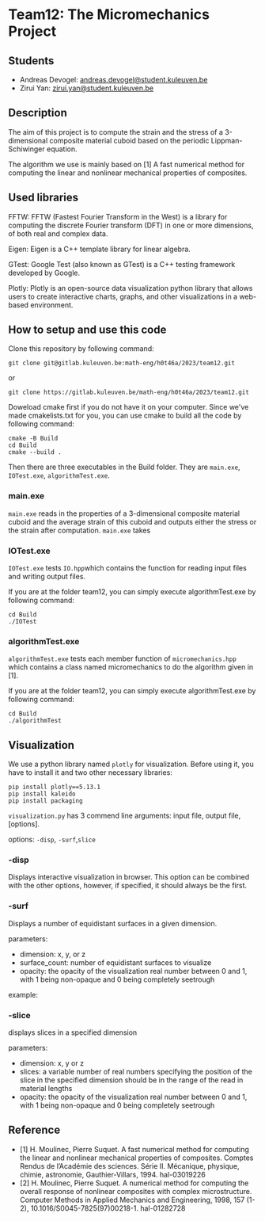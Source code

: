 # Team12: The Micromechanics Project 



## Students

- Andreas Devogel: andreas.devogel@student.kuleuven.be
- Zirui Yan: zirui.yan@student.kuleuven.be 

## Description

The aim of this project is to compute the strain and the stress of a 3-dimensional composite material cuboid based on the periodic Lippman-Schiwinger equation. 

The algorithm we use is mainly based on [1] A fast numerical method for computing the linear and nonlinear mechanical properties of composites.

## Used libraries

FFTW: FFTW (Fastest Fourier Transform in the West) is a library for computing the discrete Fourier transform (DFT) in one or more dimensions, of both real and complex data.

Eigen: Eigen is a C++ template library for linear algebra.

GTest: Google Test (also known as GTest) is a C++ testing framework developed by Google.

Plotly: Plotly is an open-source data visualization python library that allows users to create interactive charts, graphs, and other visualizations in a web-based environment.

## How to setup and use this code

Clone this repository by following command:

```
git clone git@gitlab.kuleuven.be:math-eng/h0t46a/2023/team12.git
```
or
```
git clone https://gitlab.kuleuven.be/math-eng/h0t46a/2023/team12.git
```
Doweload cmake first if you do not have it on your computer. Since we've made cmakelists.txt for you, you can use cmake to build all the code by following command:
```
cmake -B Build
cd Build
cmake --build .
``` 
Then there are three executables in the Build folder. They are `main.exe`, `IOTest.exe`, `algorithmTest.exe`.

### main.exe

`main.exe` reads in the properties of a 3-dimensional composite material cuboid and the average strain of this cuboid and outputs either the stress or the strain after computation.
`main.exe` takes 

### IOTest.exe

`IOTest.exe` tests `IO.hpp`which contains the function for reading input files and writing output files.

If you are at the folder team12, you can simply execute  algorithmTest.exe by following command:

```
cd Build
./IOTest

```


### algorithmTest.exe

`algorithmTest.exe` tests each member function of `micromechanics.hpp` which contains a class named micromechanics to do the algorithm given in [1].

If you are at the folder team12, you can simply execute  algorithmTest.exe by following command:

```
cd Build
./algorithmTest

```



## Visualization

We use a python library named `plotly` for visualization.
Before using it, you have to install it and two other necessary libraries:
```
pip install plotly==5.13.1
pip install kaleido
pip install packaging

```

`visualization.py` has 3 commend line arguments: input file, output file, [options]. 

options: `-disp`, `-surf`,`slice`

### -disp

Displays interactive visualization in browser. This option can be combined with the other options, however, if specified, it should always be the first.

### -surf

Displays a number of equidistant surfaces in a given dimension. 

parameters:
- dimension: x, y, or z 
- surface_count: number of equidistant surfaces to visualize 
- opacity: the opacity of the visualization real number between 0 and 1, with 1 being non-opaque and 0 being completely seetrough

example:

### -slice

displays slices in a specified dimension

parameters:
- dimension: x, y or z
- slices: a variable number of real numbers specifying the position of the slice in the specified dimension should be in the range of the read in material lengths
- opacity: the opacity of the visualization real number between 0 and 1, with 1 being non-opaque and 0 being completely seetrough


## Reference

- [1] H. Moulinec, Pierre Suquet. A fast numerical method for computing the linear and nonlinear mechanical properties of composites. Comptes Rendus de l’Académie des sciences. Série II. Mécanique, physique, chimie, astronomie, Gauthier-Villars, 1994. hal-03019226
- [2] H. Moulinec, Pierre Suquet. A numerical method for computing the overall response of nonlinear
composites with complex microstructure. Computer Methods in Applied Mechanics and Engineering,
1998, 157 (1-2), 10.1016/S0045-7825(97)00218-1. hal-01282728



